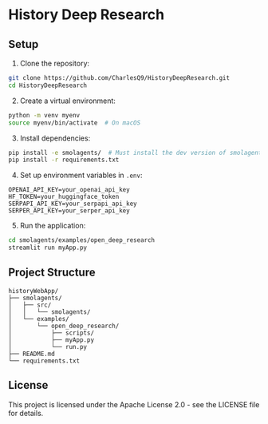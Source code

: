 # History Deep Research

## Setup

1. Clone the repository:
```bash
git clone https://github.com/CharlesQ9/HistoryDeepResearch.git
cd HistoryDeepResearch
```

2. Create a virtual environment:
```bash
python -m venv myenv
source myenv/bin/activate  # On macOS
```

3. Install dependencies:
```bash
pip install -e smolagents/  # Must install the dev version of smolagents!!
pip install -r requirements.txt
```

4. Set up environment variables in `.env`:
```plaintext
OPENAI_API_KEY=your_openai_api_key
HF_TOKEN=your_huggingface_token
SERPAPI_API_KEY=your_serpapi_api_key
SERPER_API_KEY=your_serper_api_key
```

5. Run the application:
```bash
cd smolagents/examples/open_deep_research
streamlit run myApp.py
```

## Project Structure

```
historyWebApp/
├── smolagents/
│   ├── src/
│   │   └── smolagents/
│   └── examples/
│       └── open_deep_research/
│           ├── scripts/
│           ├── myApp.py
│           └── run.py
├── README.md
└── requirements.txt
```


## License

This project is licensed under the Apache License 2.0 - see the LICENSE file for details.
